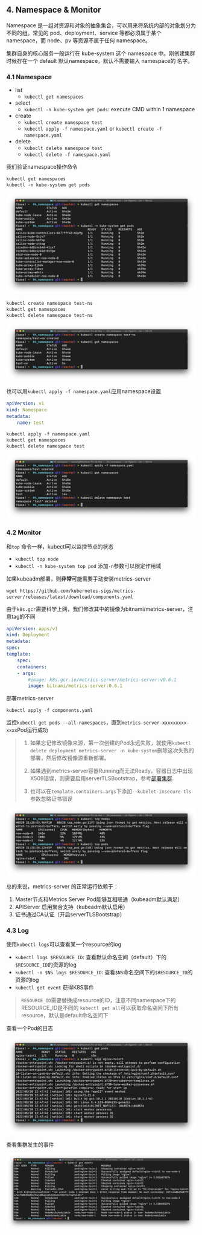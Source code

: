 ## 4. Namespace & Monitor

Namespace 是一组对资源和对象的抽象集合，可以用来将系统内部的对象划分为不同的组。常见的 pod、deployment、service 等都必须属于某个 namespace，而 node、pv 等资源不属于任何 namespace。

集群自身的核心服务一般运行在 kube-system 这个 namespace 中。刚创建集群时候存在一个 default 默认namespace，默认不需要输入 namespace的 名字。

### 4.1 Namespace

- list
    - `kubectl get namespaces`
- select
    - `kubectl -n kube-system get pods`: execute CMD within 1 namespace
- create
    - `kubectl create namespace test`
    - `kubectl apply -f namespace.yaml` or `kubectl create -f namespace.yaml`
- delete
    - `kubeclt delete namespace test`
    - `kubectl delete -f namespace.yaml`

我们验证namespace操作命令

```shell
kubectl get namespaces
kubectl -n kube-system get pods
```

![image-20220520211554300](img/image-20220520211554300.png)

```shell
kubectl create namespace test-ns
kubectl get namespaces
kubectl delete namespace test-ns
```

![image-20220520211659983](img/image-20220520211659983.png)

也可以用`kubectl apply -f namespace.yaml`应用namespace设置

```yaml title="namespace.yaml"
apiVersion: v1
kind: Namespace
metadata:
    name: test
```

```shell
kubectl apply -f namespace.yaml
kubectl get namespaces
kubectl delete namespace test
```

![image-20220520211828706](img/image-20220520211828706.png)

### 4.2 Monitor

和`top` 命令一样，kubectl可以监控节点的状态

- `kubectl top node`
- `kubectl -n kube-system top pod` 添加`-n`参数可以限定作用域

如果kubeadm部署，则**非常**可能需要手动安装metrics-server

```shell
wget https://github.com/kubernetes-sigs/metrics-server/releases/latest/download/components.yaml
```
由于`k8s.gcr`需要科学上网，我们修改其中的镜像为bitnami/metrics-server，注意tag的不同

```yaml
apiVersion: apps/v1
kind: Deployment
metadata:
spec:
template:
    spec:
    containers:
    - args:
        #image: k8s.gcr.io/metrics-server/metrics-server:v0.6.1
        image: bitnami/metrics-server:0.6.1
```

部署metrics-server

```shell
kubectl apply -f components.yaml
```

监控`kubectl get pods --all-namespaces`，直到`metrics-server-xxxxxxxxx-xxxx`Pod运行成功

> 1. 如果忘记修改镜像来源，第一次创建的Pod永远失败，就使用`kubectl delete deployment metrics-server -n kube-system`删除这次失败的部署，然后修改镜像源重新部署。
>
> 2. 如果遇到metrics-server容器Running而无法Ready，容器日志中出现X509错误，则需要启用serverTLSBootstrap，参考[部署集群](../cluster.md).
>
> 3. 也可以在`template.containers.args`下添加`--kubelet-insecure-tls`参数忽略证书错误



![image-20220520212927651](img/image-20220520212927651.png)

总的来说，metrics-server 的正常运行依赖于：

1. Master节点和Metrics Server Pod能够互相联通（kubeadm默认满足）
2. APIServer 启用聚合支持（kubeadm默认启用）
3. 证书通过CA认证（开启serverTLSBootstrap）



### 4.3 Log

使用`kubectl logs`可以查看某一个resource的log

- `kubectl logs $RESOURCE_ID`: 查看默认命名空间（default）下的`$RESOURCE_ID`的资源的log
- `kubectl -n $NS logs $RESOURCE_ID`: 查看`$NS`命名空间下的`$RESOURCE_ID`的资源的log
- `kubectl get event` 获得K8S事件

> `RESOURCE_ID`需要替换成resource的ID，注意不同namespace下的RESOURCE_ID是不同的 `kubectl get all`可以获取命名空间下所有resource，默认是default命名空间下

查看一个Pod的日志

![image-20220520213146685](img/image-20220520213146685.png)

查看集群发生的事件

![image-20220520213240712](img/image-20220520213240712.png)

